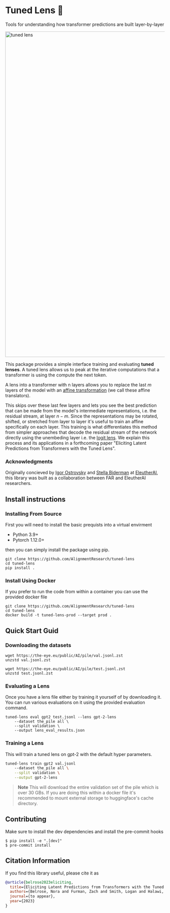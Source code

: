 # Tuned Lens 🔎
Tools for understanding how transformer predictions are built layer-by-layer

<img width="1028" alt="tuned lens" src="https://user-images.githubusercontent.com/39116809/206883419-4fb9083d-3fa0-48e9-ba97-b70cb21b08e9.png">

This package provides a simple interface training and evaluating __tuned lenses__. A tuned lens allows us to peak at the iterative computations that a transformer is using the compute the next token.

A lens into a transformer with n layers allows you to replace the last $m$ layers of the model with an [affine transformation](https://pytorch.org/docs/stable/generated/torch.nn.Linear.html) (we call these affine translators).

This skips over these last few layers and lets you see the best prediction that can be made from the model's intermediate representations, i.e. the residual stream, at layer $n - m$. Since the representations may be rotated, shifted, or stretched from layer to layer it's useful to train an affine specifically on each layer. This training is what differentiates this method from simpler approaches that decode the residual stream of the network directly using the unembeding layer i.e. the [logit lens](https://www.lesswrong.com/posts/AcKRB8wDpdaN6v6ru/interpreting-gpt-the-logit-lens). We explain this process and its applications in a forthcoming paper "Eliciting Latent Predictions from Transformers with the Tuned Lens".

### Acknowledgments
Originally concieved by [Igor Ostrovsky](https://twitter.com/igoro?lang=en) and [Stella Biderman](www.stellabiderman) at [EleutherAI](www.eleuther.ai), this library was built as a collaboration between FAR and EleutherAI researchers.

## Install instructions
### Installing From Source
First you will need to install the basic prequists into a virtual envirment
* Python 3.9+
* Pytorch 1.12.0+

then you can simply install the package using pip.
```
git clone https://github.com/AlignmentResearch/tuned-lens
cd tuned-lens
pip install .
```

### Install Using Docker
If you prefer to run the code from within a container you can use the provided docker
file
```
git clone https://github.com/AlignmentResearch/tuned-lens
cd tuned-lens
docker build -t tuned-lens-prod --target prod .
```

## Quick Start Guid
### Downloading the datasets
```
wget https://the-eye.eu/public/AI/pile/val.jsonl.zst
unzstd val.jsonl.zst

wget https://the-eye.eu/public/AI/pile/test.jsonl.zst
unzstd test.jsonl.zst
```

### Evaluating a Lens
Once you have a lens file either by training it yourself of by downloading it. You
can run various evaluations on it using the provided evaluation command.
```
tuned-lens eval gpt2 test.jsonl --lens gpt-2-lens
    --dataset the_pile all \
    --split validation \
    --output lens_eval_results.json
```


### Training a Lens
This will train a tuned lens on gpt-2 with the default hyper parameters.

```bash
tuned-lens train gpt2 val.jsonl
    --dataset the_pile all \
    --split validation \
    --output gpt-2-lens
```

> **Note**
> This will download the entire validation set of the pile which is over 30 GBs. If you
> are doing this within a docker file it's recommended to mount external storage to huggingface's
> cache directory.

## Contributing
Make sure to install the dev dependencies and install the pre-commit hooks
```
$ pip install -e ".[dev]"
$ pre-commit install
```


## Citation Information

If you find this library useful, please cite it as

```bibtex
@article{belrose2023eliciting,
  title={Eliciting Latent Predictions from Transformers with the Tuned Lens},
  authors={Belrose, Nora and Furman, Zach and Smith, Logan and Halawi, Danny and McKinney, Lev and Ostrovsky, Igor and Biderman, Stella and Steinhardt, Jacob},
  journal={to appear},
  year={2023}
}
```
